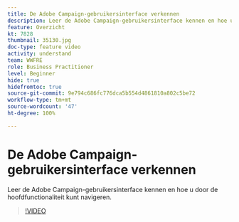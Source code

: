 ```yaml
---
title: De Adobe Campaign-gebruikersinterface verkennen
description: Leer de Adobe Campaign-gebruikersinterface kennen en hoe u door de hoofdfunctionaliteit kunt navigeren.
feature: Overzicht
kt: 7828
thumbnail: 35130.jpg
doc-type: feature video
activity: understand
team: WWFRE
role: Business Practitioner
level: Beginner
hide: true
hidefromtoc: true
source-git-commit: 9e794c686fc776dca5b554d4861810a802c5be72
workflow-type: tm+mt
source-wordcount: '47'
ht-degree: 100%

---
```


# De Adobe Campaign-gebruikersinterface verkennen

Leer de Adobe Campaign-gebruikersinterface kennen en hoe u door de hoofdfunctionaliteit kunt navigeren.

>[!VIDEO](https://video.tv.adobe.com/v/35130?quality=12)
